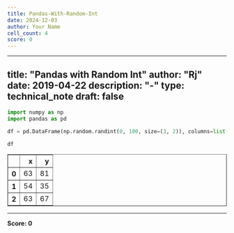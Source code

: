 ```yaml
---
title: Pandas-With-Random-Int
date: 2024-12-03
author: Your Name
cell_count: 4
score: 0
---
```


---
title: "Pandas with Random Int"
author: "Rj"
date: 2019-04-22
description: "-"
type: technical_note
draft: false
---

```python
import numpy as np
import pandas as pd
```


```python
df = pd.DataFrame(np.random.randint(0, 100, size=(3, 2)), columns=list('xy'))
```


```python
df
```




<div>
<style scoped>
    .dataframe tbody tr th:only-of-type {
        vertical-align: middle;
    }

    .dataframe tbody tr th {
        vertical-align: top;
    }

    .dataframe thead th {
        text-align: right;
    }
</style>
<table border="1" class="dataframe">
  <thead>
    <tr style="text-align: right;">
      <th></th>
      <th>x</th>
      <th>y</th>
    </tr>
  </thead>
  <tbody>
    <tr>
      <th>0</th>
      <td>63</td>
      <td>81</td>
    </tr>
    <tr>
      <th>1</th>
      <td>54</td>
      <td>35</td>
    </tr>
    <tr>
      <th>2</th>
      <td>63</td>
      <td>67</td>
    </tr>
  </tbody>
</table>
</div>




---
**Score: 0**